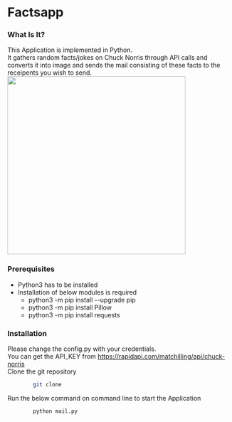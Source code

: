 # Factsapp
### What Is It?

This Application is implemented in Python.</br>
It gathers random facts/jokes on Chuck Norris through API calls and converts it into image and sends the mail consisting of these facts to the receipents you wish to send.
<br/>
<img src="https://raw.githubusercontent.com/Kriz01/factsapp/master/readme.png" width="400px">

### Prerequisites
* Python3 has to be installed
* Installation of below modules is required 
  * python3 -m pip install --upgrade pip
  * python3 -m pip install Pillow
  * python3 -m pip install requests


### Installation

Please change the config.py with your credentials.</br>
You can get the API_KEY from https://rapidapi.com/matchilling/api/chuck-norris</br>
Clone the git repository
```bash
        git clone
```
Run the below command on command line to start the Application</br>
```bash
        python mail.py
```

